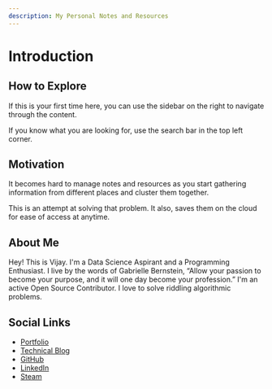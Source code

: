 ```yaml
---
description: My Personal Notes and Resources
---
```


# Introduction

## How to Explore

If this is your first time here, you can use the sidebar on the right to navigate through the content. 

If you know what you are looking for, use the search bar in the top left corner.

## Motivation

It becomes hard to manage notes and resources as you start gathering information from different places and cluster them together. 

This is an attempt at solving that problem. It also,  saves them on the cloud for ease of access at anytime. 

## About Me

Hey! This is Vijay. I'm a Data Science Aspirant and a Programming Enthusiast. I live by the words of Gabrielle Bernstein, “Allow your passion to become your purpose, and it will one day become your profession.” I'm an active Open Source Contributor. I love to solve riddling algorithmic problems. 

## Social Links

* [Portfolio](www.vijaybalaji.social)
* [Technical Blog](https://svijayb.github.io/Blog)
* [GitHub](https://github.com/SVijayB)
* [LinkedIn](https://www.linkedin.com/in/vijay-balaji-s-260010186/)
* [Steam](https://steamcommunity.com/id/strangelychaotic/)







